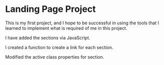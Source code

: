 # Landing Page Project

This is my first project, and I hope to be successful in using the tools that I learned to implement what is required of me in this project.

I have added the sections via JavaScript.

I created a function to create a link for each section.

Modified the active class properties for section.




